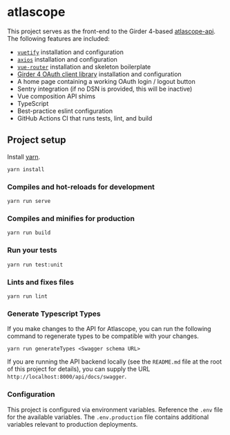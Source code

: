 # atlascope

This project serves as the front-end to the Girder 4-based [atlascope-api](https://github.com/atlascope/atlascope-api). The following features are included:

* [`vuetify`](https://vuetifyjs.com/en/getting-started/installation/) installation and configuration
* [`axios`](https://axios-http.com/docs/intro) installation and configuration
* [`vue-router`](https://router.vuejs.org/installation.html) installation and skeleton boilerplate
* [Girder 4 OAuth client library](https://github.com/girder/girder-oauth-client) installation and configuration
* A home page containing a working OAuth login / logout button
* Sentry integration (if no DSN is provided, this will be inactive)
* Vue composition API shims
* TypeScript
* Best-practice eslint configuration
* GitHub Actions CI that runs tests, lint, and build

## Project setup
Install [yarn](https://yarnpkg.com/getting-started/install).

```shell
yarn install
```

### Compiles and hot-reloads for development
```shell
yarn run serve
```

### Compiles and minifies for production
```shell
yarn run build
```

### Run your tests
```shell
yarn run test:unit
```

### Lints and fixes files
```shell
yarn run lint
```

### Generate Typescript Types

If you make changes to the API for Atlascope, you can run the following command to regenerate types to be compatible with your changes.
```shell
yarn run generateTypes <Swagger schema URL>
```
If you are running the API backend locally (see the `README.md` file at the root of this project for details), you can supply the URL `http://localhost:8000/api/docs/swagger`.

### Configuration

This project is configured via environment variables. Reference the `.env` file for the available variables. The `.env.production` file contains additional variables relevant to production deployments.
